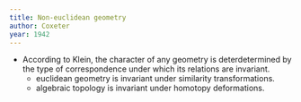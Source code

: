 ```yaml
---
title: Non-euclidean geometry
author: Coxeter
year: 1942
---
```


- According to Klein,
  the character of any geometry is deterdetermined
  by the type of correspondence under which
  its relations are invariant.
  - euclidean geometry is invariant under similarity transformations.
  - algebraic topology is invariant under homotopy deformations.
